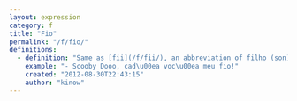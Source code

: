 ```yaml
---
layout: expression
category: f
title: "Fio"
permalink: "/f/fio/"
definitions:
  - definition: "Same as [fii](/f/fii/), an abbreviation of filho (son)."
    example: "- Scooby Dooo, cad\u00ea voc\u00ea meu fio!"
    created: "2012-08-30T22:43:15"
    author: "kinow"
---
```

